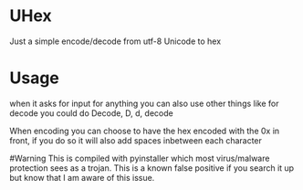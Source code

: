 # UHex
Just a simple encode/decode from utf-8 Unicode to hex


# Usage
when it asks for input for anything you can also use other things like for decode you could do Decode, D, d, decode

When encoding you can choose to have the hex encoded with the 0x in front, if you do so it will also add spaces inbetween each character 

#Warning
This is compiled with pyinstaller which most virus/malware protection sees as a trojan.
This is a known false positive if you search it up but know that I am aware of this issue.